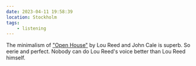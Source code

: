 ```yaml
---
date: 2023-04-11 19:58:39
location: Stockholm
tags:
    - listening
---
```


The minimalism of ["Open House"](https://open.spotify.com/track/6rQWcomd5gHKdALTXcGw66) by Lou Reed
and John Cale is superb. So eerie and perfect. Nobody can do Lou Reed's voice better than Lou Reed
himself.
